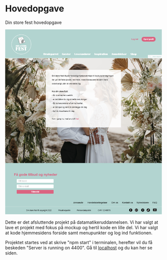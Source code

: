 # Hovedopgave
Din store fest hovedopgave

![Din store fest](images/hjemmesiden.png)


Dette er det afsluttende projekt på datamatikeruddannelsen. Vi har valgt at lave et projekt med fokus på mockup og hertil kode en lille del. Vi har valgt at kode hjemmesidens forside samt menupunkter og log ind funktionen.

Projektet startes ved at skrive "npm start" i terminalen, herefter vil du få beskeden "Server is running on 4400". Gå til [localhost](http://localhost:4400/) og du kan her se siden.
